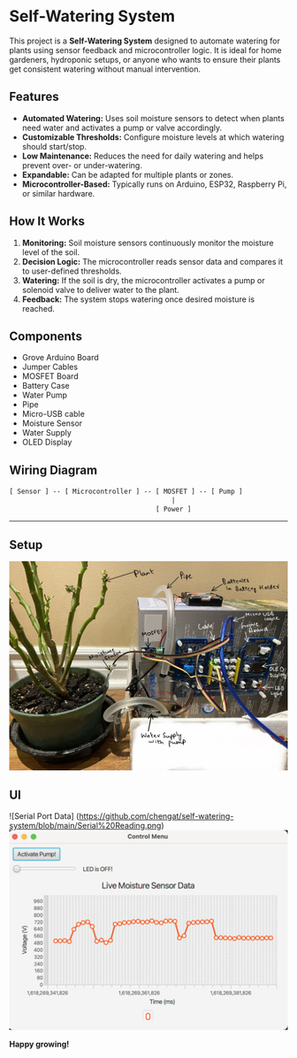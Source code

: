 # Self-Watering System

This project is a **Self-Watering System** designed to automate watering for plants using sensor feedback and microcontroller logic. It is ideal for home gardeners, hydroponic setups, or anyone who wants to ensure their plants get consistent watering without manual intervention.

## Features

- **Automated Watering:** Uses soil moisture sensors to detect when plants need water and activates a pump or valve accordingly.
- **Customizable Thresholds:** Configure moisture levels at which watering should start/stop.
- **Low Maintenance:** Reduces the need for daily watering and helps prevent over- or under-watering.
- **Expandable:** Can be adapted for multiple plants or zones.
- **Microcontroller-Based:** Typically runs on Arduino, ESP32, Raspberry Pi, or similar hardware.

## How It Works

1. **Monitoring:** Soil moisture sensors continuously monitor the moisture level of the soil.
2. **Decision Logic:** The microcontroller reads sensor data and compares it to user-defined thresholds.
3. **Watering:** If the soil is dry, the microcontroller activates a pump or solenoid valve to deliver water to the plant.
4. **Feedback:** The system stops watering once desired moisture is reached.

## Components

- Grove Arduino Board
- Jumper Cables
- MOSFET Board
- Battery Case
- Water Pump
- Pipe
- Micro-USB cable
- Moisture Sensor
- Water Supply
- OLED Display

## Wiring Diagram

```
[ Sensor ] -- [ Microcontroller ] -- [ MOSFET ] -- [ Pump ]
                                         |
                                     [ Power ]
```
---

## Setup

![Picture of the Setup](https://github.com/chengat/self-watering-system/blob/main/Setup%20Picture.jpg)

## UI

![Serial Port Data] (https://github.com/chengat/self-watering-system/blob/main/Serial%20Reading.png)
![Live Moisture Sensor Data and controls](https://github.com/chengat/self-watering-system/blob/main/UI.png)

**Happy growing!**
